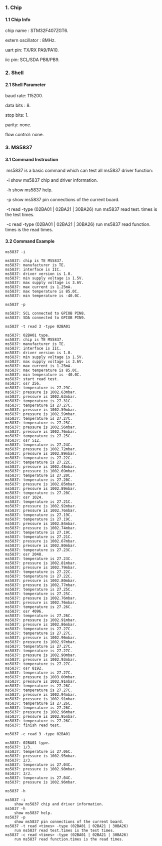 ### 1. Chip

#### 1.1 Chip Info

chip name : STM32F407ZGT6.

extern oscillator : 8MHz.

uart pin: TX/RX PA9/PA10.

iic pin: SCL/SDA PB8/PB9.

### 2. Shell

#### 2.1 Shell Parameter

baud rate: 115200.

data bits : 8.

stop bits: 1.

parity: none.

flow control: none.

### 3. MS5837

#### 3.1 Command Instruction

​           ms5837  is a basic command which can test all ms5837 driver function:

​           -i        show ms5837 chip and driver information.

​           -h       show ms5837  help.

​           -p       show ms5837 pin connections of the current board.

​           -t read <times>  -type (02BA01 | 02BA21 | 30BA26)        run ms5837  read test. times is the test times.

​           -c read <times>  -type (02BA01 | 02BA21 | 30BA26)        run ms5837 read function. times is the read times.

#### 3.2 Command Example

```shell
ms5837 -i

ms5837: chip is TE MS5837.
ms5837: manufacturer is TE.
ms5837: interface is IIC.
ms5837: driver version is 1.0.
ms5837: min supply voltage is 1.5V.
ms5837: max supply voltage is 3.6V.
ms5837: max current is 1.25mA.
ms5837: max temperature is 85.0C.
ms5837: min temperature is -40.0C.
```

```shell
ms5837 -p

ms5837: SCL connected to GPIOB PIN8.
ms5837: SDA connected to GPIOB PIN9.
```

```shell
ms5837 -t read 3 -type 02BA01

ms5837: 02BA01 type.
ms5837: chip is TE MS5837.
ms5837: manufacturer is TE.
ms5837: interface is IIC.
ms5837: driver version is 1.0.
ms5837: min supply voltage is 1.5V.
ms5837: max supply voltage is 3.6V.
ms5837: max current is 1.25mA.
ms5837: max temperature is 85.0C.
ms5837: min temperature is -40.0C.
ms5837: start read test.
ms5837: osr 256.
ms5837: temperature is 27.29C.
ms5837: pressure is 1002.63mbar.
ms5837: pressure is 1002.63mbar.
ms5837: temperature is 27.31C.
ms5837: temperature is 27.27C.
ms5837: pressure is 1002.59mbar.
ms5837: pressure is 1002.59mbar.
ms5837: temperature is 27.27C.
ms5837: temperature is 27.25C.
ms5837: pressure is 1002.56mbar.
ms5837: pressure is 1002.76mbar.
ms5837: temperature is 27.25C.
ms5837: osr 512.
ms5837: temperature is 27.24C.
ms5837: pressure is 1002.72mbar.
ms5837: pressure is 1002.89mbar.
ms5837: temperature is 27.22C.
ms5837: temperature is 27.22C.
ms5837: pressure is 1002.48mbar.
ms5837: pressure is 1002.69mbar.
ms5837: temperature is 27.20C.
ms5837: temperature is 27.20C.
ms5837: pressure is 1002.85mbar.
ms5837: pressure is 1002.89mbar.
ms5837: temperature is 27.20C.
ms5837: osr 1024.
ms5837: temperature is 27.21C.
ms5837: pressure is 1002.92mbar.
ms5837: pressure is 1002.76mbar.
ms5837: temperature is 27.19C.
ms5837: temperature is 27.19C.
ms5837: pressure is 1002.84mbar.
ms5837: pressure is 1002.74mbar.
ms5837: temperature is 27.19C.
ms5837: temperature is 27.21C.
ms5837: pressure is 1002.67mbar.
ms5837: pressure is 1002.80mbar.
ms5837: temperature is 27.23C.
ms5837: osr 2048.
ms5837: temperature is 27.23C.
ms5837: pressure is 1002.81mbar.
ms5837: pressure is 1002.79mbar.
ms5837: temperature is 27.22C.
ms5837: temperature is 27.22C.
ms5837: pressure is 1002.80mbar.
ms5837: pressure is 1002.77mbar.
ms5837: temperature is 27.25C.
ms5837: temperature is 27.25C.
ms5837: pressure is 1002.76mbar.
ms5837: pressure is 1002.76mbar.
ms5837: temperature is 27.26C.
ms5837: osr 4096.
ms5837: temperature is 27.26C.
ms5837: pressure is 1002.91mbar.
ms5837: pressure is 1002.86mbar.
ms5837: temperature is 27.27C.
ms5837: temperature is 27.27C.
ms5837: pressure is 1002.96mbar.
ms5837: pressure is 1002.97mbar.
ms5837: temperature is 27.27C.
ms5837: temperature is 27.27C.
ms5837: pressure is 1002.90mbar.
ms5837: pressure is 1002.93mbar.
ms5837: temperature is 27.27C.
ms5837: osr 8192.
ms5837: temperature is 27.27C.
ms5837: pressure is 1003.00mbar.
ms5837: pressure is 1002.91mbar.
ms5837: temperature is 27.26C.
ms5837: temperature is 27.27C.
ms5837: pressure is 1002.94mbar.
ms5837: pressure is 1002.91mbar.
ms5837: temperature is 27.26C.
ms5837: temperature is 27.26C.
ms5837: pressure is 1002.96mbar.
ms5837: pressure is 1002.95mbar.
ms5837: temperature is 27.26C.
ms5837: finish read test.
```

```shell
ms5837 -c read 3 -type 02BA01

ms5837: 02BA01 type.
ms5837: 1/3.
ms5837: temperature is 27.06C.
ms5837: pressure is 1002.95mbar.
ms5837: 2/3.
ms5837: temperature is 27.04C.
ms5837: pressure is 1002.98mbar.
ms5837: 3/3.
ms5837: temperature is 27.04C.
ms5837: pressure is 1002.96mbar.
```

```shell
ms5837 -h

ms5837 -i
	show ms5837 chip and driver information.
ms5837 -h
	show ms5837 help.
ms5837 -p
	show ms5837 pin connections of the current board.
ms5837 -t read <times> -type (02BA01 | 02BA21 | 30BA26)
	run ms5837 read test.times is the test times.
ms5837 -c read <times> -type (02BA01 | 02BA21 | 30BA26)
	run ms5837 read function.times is the read times.
```

